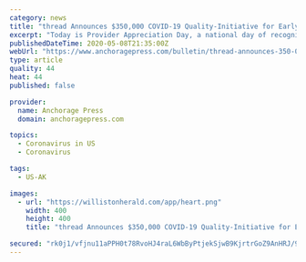 ```yaml
---
category: news
title: "thread Announces $350,000 COVID-19 Quality-Initiative for Early Education Programs in Alaska"
excerpt: "Today is Provider Appreciation Day, a national day of recognition for early childhood educators, and to celebrate, thread, Alaska’s Child Care Resource and Referral Network, is excited to launch its"
publishedDateTime: 2020-05-08T21:35:00Z
webUrl: "https://www.anchoragepress.com/bulletin/thread-announces-350-000-covid-19-quality-initiative-for-early-education-programs-in-alaska/article_082ebf24-9163-11ea-bbb2-875ba239c130.html"
type: article
quality: 44
heat: 44
published: false

provider:
  name: Anchorage Press
  domain: anchoragepress.com

topics:
  - Coronavirus in US
  - Coronavirus

tags:
  - US-AK

images:
  - url: "https://willistonherald.com/app/heart.png"
    width: 400
    height: 400
    title: "thread Announces $350,000 COVID-19 Quality-Initiative for Early Education Programs in Alaska"

secured: "rk0j1/vfjnu11aPPH0t78RvoHJ4raL6WbByPtjekSjwB9KjrtrGoZ9AnHRJ/9RStoWIp8ILh1cAEtES3t1q2vbX40Fip6GTddIUZF+rjjMKTIOxMaVWvv9jLEHUTbdcUsT2aSmQyIiRVl4ssP5K28RgBMFvKQsr6Tk+uBv7z+l+oea9qmRkg7k0Vl9SUGok01XDyzWD/Z6MC2YBQKc0umnvMWoCkh+bESWf/eHTzindoB6Ev2TVGGr/yTiZScHqsaXLZAVw+gbz90Jo1vwR+JYNNMsqw4J5GHN01oIr8Fe8AzAMjhH028yVYHfrOU16++FJfsKOK0ayl6u2MFm0JlD2YD1YtWDeWu9FVyQhkCdC1HCqpfO1aS1+naRxDsX20EmaisG1pH0u61GZcWJgn5qGg6uhSa6UhMhe5/+8za6HkiHOOqjN6mVR/y9fy7tDX48Kglc/dcwlgSUSWCjjBjTZKezsY2yZBwiIKZsC9NI8=;Sd7YuxVteRjEA5B0PlzuzQ=="
---
```


